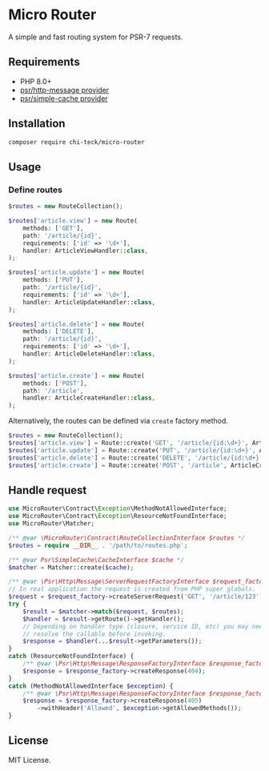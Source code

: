 # Micro Router
A simple and fast routing system for PSR-7 requests.

## Requirements
* PHP 8.0+
* [psr/http-message provider](https://packagist.org/providers/psr/http-message-implementation)
* [psr/simple-cache provider](https://packagist.org/providers/psr/simple-cache-implementation)

## Installation
```sh
composer require chi-teck/micro-router
```

## Usage

### Define routes

```php
$routes = new RouteCollection();

$routes['article.view'] = new Route(
    methods: ['GET'],
    path: '/article/{id}',
    requirements: ['id' => '\d+'],
    handler: ArticleViewHandler::class,
);

$routes['article.update'] = new Route(
    methods: ['PUT'],
    path: '/article/{id}',
    requirements: ['id' => '\d+'],
    handler: ArticleUpdateHandler::class,
);

$routes['article.delete'] = new Route(
    methods: ['DELETE'],
    path: '/article/{id}',
    requirements: ['id' => '\d+'],
    handler: ArticleDeleteHandler::class,
);

$routes['article.create'] = new Route(
    methods: ['POST'],
    path: '/article',
    handler: ArticleCreateHandler::class,
);
```

Alternatively, the routes can be defined via `create` factory method.
```php
$routes = new RouteCollection();
$routes['article.view'] = Route::create('GET', '/article/{id:\d+}', ArticleViewHandler::class);
$routes['article.update'] = Route::create('PUT', '/article/{id:\d+}', ArticleUpdateHandler::class);
$routes['article.delete'] = Route::create('DELETE', '/article/{id:\d+}', ArticleDeleteHandler::class);
$routes['article.create'] = Route::create('POST', '/article', ArticleCreateHandler::class);
```

## Handle request
```php
use MicroRouter\Contract\Exception\MethodNotAllowedInterface;
use MicroRouter\Contract\Exception\ResourceNotFoundInterface;
use MicroRouter\Matcher;

/** @var \MicroRouter\Contract\RouteCollectionInterface $routes */
$routes = require __DIR__ . '/path/to/routes.php';

/** @var Psr\SimpleCache\CacheInterface $cache */
$matcher = Matcher::create($cache);

/** @var \Psr\Http\Message\ServerRequestFactoryInterface $request_factory */
// In real application the request is created from PHP super globals.
$request = $request_factory->createServerRequest('GET', '/article/123');
try {
    $result = $matcher->match($request, $routes);
    $handler = $result->getRoute()->getHandler();
    // Depending on handler type (closure, service ID, etc) you may need to
    // resolve the callable before invoking.
    $response = $handler(...$result->getParameters());
}
catch (ResourceNotFoundInterface) {
    /** @var \Psr\Http\Message\ResponseFactoryInterface $response_factory */
    $response = $response_factory->createResponse(404);
}
catch (MethodNotAllowedInterface $exception) {
    /** @var \Psr\Http\Message\ResponseFactoryInterface $response_factory */
    $response = $response_factory->createResponse(405)
        ->withHeader('Allowed', $exception->getAllowedMethods());
}
```

## License
MIT License.
